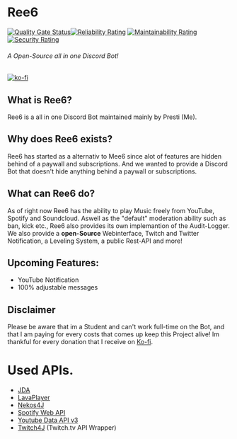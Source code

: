 # Ree6
[![Quality Gate Status](https://sonarcloud.io/api/project_badges/measure?project=DxsSucuk_Ree6&metric=alert_status)](https://sonarcloud.io/summary/new_code?id=DxsSucuk_Ree6)[![Reliability Rating](https://sonarcloud.io/api/project_badges/measure?project=DxsSucuk_Ree6&metric=reliability_rating)](https://sonarcloud.io/summary/new_code?id=DxsSucuk_Ree6) [![Maintainability Rating](https://sonarcloud.io/api/project_badges/measure?project=DxsSucuk_Ree6&metric=sqale_rating)](https://sonarcloud.io/summary/new_code?id=DxsSucuk_Ree6) [![Security Rating](https://sonarcloud.io/api/project_badges/measure?project=DxsSucuk_Ree6&metric=security_rating)](https://sonarcloud.io/summary/new_code?id=DxsSucuk_Ree6) 
###### A Open-Source all in one Discord Bot! 
[![ko-fi](https://ko-fi.com/img/githubbutton_sm.svg)](https://ko-fi.com/T6T4AC652)

## What is Ree6?
Ree6 is a all in one Discord Bot maintained mainly by Presti (Me).

## Why does Ree6 exists?
Ree6 has started as a alternativ to Mee6 since alot of features are hidden behind of a paywall and subscriptions.
And we wanted to provide a Discord Bot that doesn't hide anything behind a paywall or subscriptions.

## What can Ree6 do?
As of right now Ree6 has the ability to play Music freely from YouTube, Spotify and Soundcloud.
Aswell as the "default" moderation ability such as ban, kick etc., Ree6 also provides its own implemantion of the Audit-Logger.
We also provide a **open-Source** Webinterface, Twitch and Twitter Notification, a Leveling System, a public Rest-API and more!


## Upcoming Features:
- YouTube Notification
- 100% adjustable messages

## Disclaimer
Please be aware that im a Student and can't work full-time on the Bot, and that I am paying for every costs that comes up keep this Project alive! Im thankful for every donation that I receive on [Ko-fi](https://ko-fi.com/presti).

# Used APIs.
- [JDA](https://github.com/DV8FromTheWorld/JDA)
- [LavaPlayer](https://github.com/sedmelluq/lavaplayer)
- [Nekos4J](https://github.com/Nekos-life/Nekos4J)
- [Spotify Web API](https://github.com/thelinmichael/spotify-web-api-java)
- [Youtube Data API v3](https://github.com/googleapis/google-api-java-client-services/tree/master/clients/google-api-services-youtube/v3)
- [Twitch4J](https://github.com/twitch4j/twitch4j) (Twitch.tv API Wrapper)
